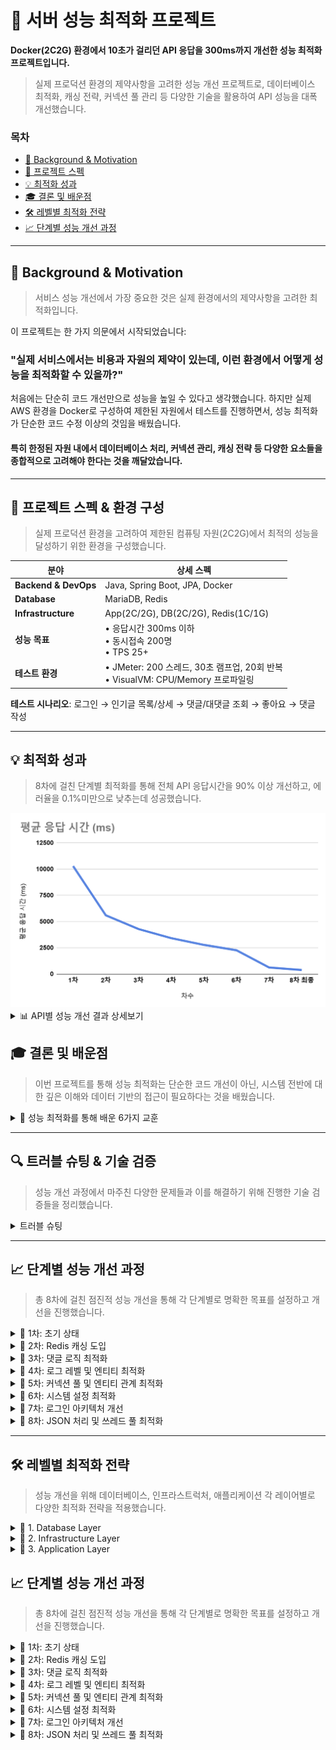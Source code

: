 # 🚀 서버 성능 최적화 프로젝트

**Docker(2C2G) 환경에서 10초가 걸리던 API 응답을 300ms까지 개선한 성능 최적화 프로젝트입니다.**

> 실제 프로덕션 환경의 제약사항을 고려한 성능 개선 프로젝트로, 데이터베이스 최적화, 캐싱 전략, 커넥션 풀 관리 등 다양한 기술을 활용하여 API 성능을 대폭 개선했습니다.

### 목차
- [💭 Background & Motivation](#-background--motivation)
- [🔧 프로젝트 스펙](#-프로젝트-스펙)
- [💡 최적화 성과](#-최적화-성과)
- [🎓 결론 및 배운점](#-결론-및-배운점)
- [🛠 레벨별 최적화 전략](#-레벨별-최적화-전략)
- [📈 단계별 성능 개선 과정](#-단계별-성능-개선-과정)

---

## 💭 Background & Motivation

> 서비스 성능 개선에서 가장 중요한 것은 실제 환경에서의 제약사항을 고려한 최적화입니다.

이 프로젝트는 한 가지 의문에서 시작되었습니다:

### "실제 서비스에서는 비용과 자원의 제약이 있는데, 이런 환경에서 어떻게 성능을 최적화할 수 있을까?"

처음에는 단순히 코드 개선만으로 성능을 높일 수 있다고 생각했습니다. 하지만 실제 AWS 환경을 Docker로 구성하여 제한된 자원에서 테스트를 진행하면서, 성능 최적화가 단순한 코드 수정 이상의 것임을 배웠습니다.

#### 특히 한정된 자원 내에서 데이터베이스 처리, 커넥션 관리, 캐싱 전략 등 다양한 요소들을 종합적으로 고려해야 한다는 것을 깨달았습니다.

---

## 🔧 프로젝트 스펙 & 환경 구성

> 실제 프로덕션 환경을 고려하여 제한된 컴퓨팅 자원(2C2G)에서 최적의 성능을 달성하기 위한 환경을 구성했습니다.

| 분야 | 상세 스펙 |
|------|-----------|
| **Backend & DevOps** | Java, Spring Boot, JPA, Docker |
| **Database** | MariaDB, Redis |
| **Infrastructure** | App(2C/2G), DB(2C/2G), Redis(1C/1G) |
| **성능 목표** | • 응답시간 300ms 이하<br>• 동시접속 200명<br>• TPS 25+ |
| **테스트 환경** | • JMeter: 200 스레드, 30초 램프업, 20회 반복<br>• VisualVM: CPU/Memory 프로파일링 |

**테스트 시나리오**: 로그인 → 인기글 목록/상세 → 댓글/대댓글 조회 → 좋아요 → 댓글 작성

---

## 💡 최적화 성과

> 8차에 걸친 단계별 최적화를 통해 전체 API 응답시간을 90% 이상 개선하고, 에러율을 0.1%미만으로 낮추는데 성공했습니다.

<img src="img.png" width="800" alt="성능 개선 그래프"/>

<details>
<summary>📊 API별 성능 개선 결과 상세보기</summary>

| API | 최적화 전 |  | 최적화 후 |  | 개선율 |
|-----|-----------|--|-----------|--|---------|
| | AVG(ms) | TPS | AVG(ms) | TPS | AVG |
| 로그인 | 15,817 | 2.53 | 1,509 | 27.19 | 90.5% |
| 인기 게시글 목록 | 23,691 | 2.53 | 136 | 27.26 | 99.4% |
| 게시글 조회 | 4,582 | 2.54 | 182 | 27.38 | 96.0% |
| 댓글 페이징 조회 | 3,334 | 2.56 | 208 | 27.42 | 93.8% |
| 대댓글 전체 조회 | 3,337 | 0.23 | 334 | 27.44 | 90.0% |
| 포스트 좋아요 | 3,364 | 1.30 | 205 | 13.73 | 93.9% |
| 포스트 좋아요 취소 | 2,653 | 0.65 | 310 | 6.87 | 88.3% |
| 루트 댓글 작성 | 3,241 | 0.39 | 168 | 4.12 | 94.8% |
| 대댓글 작성 | 3,337 | 0.23 | 317 | 2.48 | 90.5% |

</details>

## 🎓 결론 및 배운점

> 이번 프로젝트를 통해 성능 최적화는 단순한 코드 개선이 아닌, 시스템 전반에 대한 깊은 이해와 데이터 기반의 접근이 필요하다는 것을 배웠습니다.

<details>
<summary>📌 성능 최적화를 통해 배운 6가지 교훈</summary>

### 1. "추측하지 말고 측정하자"
- 모든 성능 이슈는 추측이 아닌 데이터로 접근
- VisualVM과 애플리케이션 로그를 통한 구체적인 수치 확인의 중요성
- 예상과 다른 병목 포인트들을 발견하며 깨달은 측정의 가치

### 2. 리소스 관리는 단순한 숫자가 아니다
- "더 많은 쓰레드 = 더 빠른 성능"이라는 오해
- 처음에는 1요청 당 1쓰레드로 설계했지만, 웨이팅 커넥션 증가로 인한 성능 저하 경험
- 결국 API 특성에 따른 분리가 중요함을 깨달음 (로그인 4개, 일반 API 50개)

### 3. CPU 바운드와 I/O 바운드의 차이
- 로그인 API의 극단적 성능 저하를 통해 CPU 바운드 작업의 특성 이해
- 컨텍스트 스위치 비용이 생각보다 크다는 것을 경험
- 결과적으로 로그인용 쓰레드 풀 분리로 전체 시스템 성능 개선

### 4. JPA N+1과의 싸움
- 처음에는 연관관계 매핑에만 신경썼지만, N+1이 성능의 가장 큰 발목
- Fetch Join으로 해결되는 것과 안되는 것(Collection)을 구분하는 법 학습
- batch_fetch_size 값 조정을 통해 한번에 가져오는 데이터 양 최적화

### 5. 계층형 쿼리와 CTE의 발견
- 대댓글 조회 시 재귀 호출로 인한 성능 저하 고민
- CTE를 통해 계층형 데이터를 효율적으로 조회하는 방법 학습
- 쿼리 한 번으로 전체 계층 데이터를 가져오는 즐거움

### 6. 전체를 보는 안목
- 단순히 코드 레벨의 최적화가 아닌, 시스템 전반을 이해하는 것의 중요성
- DB, WAS, Network 각 레이어별 병목 지점을 찾아내는 능력이 중요
- 하나의 개선이 다른 부분에 미치는 영향을 항상 고려해야 함
</details>

---

## 🔍 트러블 슈팅 & 기술 검증

> 성능 개선 과정에서 마주친 다양한 문제들과 이를 해결하기 위해 진행한 기술 검증들을 정리했습니다.



<details>
<summary>트러블 슈팅</summary>

[Comment 조회 성능 이슈 및 최적화.md](results%2FTroubleshooting%2FComment%20%C1%B6%C8%B8%20%BC%BA%B4%C9%20%C0%CC%BD%B4%20%B9%D7%20%C3%D6%C0%FB%C8%AD.md)

[Comment 조회 성능 이슈 및 최적화.md](results%2FTroubleshooting%2FComment%20%C1%B6%C8%B8%20%BC%BA%B4%C9%20%C0%CC%BD%B4%20%B9%D7%20%C3%D6%C0%FB%C8%AD.md)

[Comment 조회 성능 이슈 및 최적화.md](results%2FTroubleshooting%2FComment%20%C1%B6%C8%B8%20%BC%BA%B4%C9%20%C0%CC%BD%B4%20%B9%D7%20%C3%D6%C0%FB%C8%AD.md)

[Comment 조회 성능 이슈 및 최적화.md](results%2FTroubleshooting%2FComment%20%C1%B6%C8%B8%20%BC%BA%B4%C9%20%C0%CC%BD%B4%20%B9%D7%20%C3%D6%C0%FB%C8%AD.md)

[Comment 조회 성능 이슈 및 최적화.md](results%2FTroubleshooting%2FComment%20%C1%B6%C8%B8%20%BC%BA%B4%C9%20%C0%CC%BD%B4%20%B9%D7%20%C3%D6%C0%FB%C8%AD.md)

[Comment 조회 성능 이슈 및 최적화.md](results%2FTroubleshooting%2FComment%20%C1%B6%C8%B8%20%BC%BA%B4%C9%20%C0%CC%BD%B4%20%B9%D7%20%C3%D6%C0%FB%C8%AD.md)

[Comment 조회 성능 이슈 및 최적화.md](results%2FTroubleshooting%2FComment%20%C1%B6%C8%B8%20%BC%BA%B4%C9%20%C0%CC%BD%B4%20%B9%D7%20%C3%D6%C0%FB%C8%AD.md)

[Comment 조회 성능 이슈 및 최적화.md](results%2FTroubleshooting%2FComment%20%C1%B6%C8%B8%20%BC%BA%B4%C9%20%C0%CC%BD%B4%20%B9%D7%20%C3%D6%C0%FB%C8%AD.md)

[Comment 조회 성능 이슈 및 최적화.md](results%2FTroubleshooting%2FComment%20%C1%B6%C8%B8%20%BC%BA%B4%C9%20%C0%CC%BD%B4%20%B9%D7%20%C3%D6%C0%FB%C8%AD.md)


</details>

----

## 📈 단계별 성능 개선 과정

> 총 8차에 걸친 점진적 성능 개선을 통해 각 단계별로 명확한 목표를 설정하고 개선을 진행했습니다.

<details>
<summary>📌 1차: 초기 상태</summary>

- [📊 1차 테스트 결과](results/phase1/phase1-result.md)

**📌 분석한 문제점**
- 인기 게시글 조회 시 DB 부하 심각
- API 응답 시간 10초 이상 소요
- 에러율 79%로 매우 불안정

</details>

<details>
<summary>📌 2차: Redis 캐싱 도입</summary>

- [📊 2차 테스트 결과](results/phase2/phase2-result.md)

**주요 개선 사항**
- 인기 게시글 조회 쿼리를 Redis 캐시로 대체
- DB 부하 완화

**개선 효과**
- 로그인 응답시간: 15,817ms → 5,908ms (62.7% 개선)
- 인기 게시글: 23,691ms → 4,988ms (79% 개선)
- 에러율: 79% → 0% 안정화
- DB CPU 사용량: 200% → 90~140% 감소
</details>

<details>
<summary>📌 3차: 댓글 로직 최적화</summary>

- [📊 3차 테스트 결과](results/phase3/phase3-result.md)

**주요 개선 사항**
- fetch join, 배치 사이즈 설정으로 N+1 문제 해결
- CTE 도입으로 계층 구조 쿼리 최적화
- 불필요한 컬렉션 로딩 제거

**개선 효과**
- 로그인: 5,908ms → 4,161ms (29.6% 개선)
- 전체 API TPS 42% 상승
- DB CPU 사용률: 15~25%로 안정화
</details>

<details>
<summary>📌 4차: 로그 레벨 및 엔티티 최적화</summary>

- [📊 4차 테스트 결과](results/phase4/phase4-result.md)

**주요 개선 사항**
- 로그 레벨 DEBUG → INFO 조정
- BaseEntity에 equals/hashCode 재정의

**개선 효과**
- 로그인: 4,161ms → 3,627ms (12.8% 개선)
- 전체 API 12.8~22.8% 응답시간 개선
- TPS 12~15로 안정화
</details>

<details>
<summary>📌 5차: 커넥션 풀 및 엔티티 관계 최적화</summary>

- [📊 5차 테스트 결과](results/phase5/phase5-result.md)

**주요 개선 사항**
- HikariCP 커넥션 풀 최적화
- User-Role Lazy 로딩 전환
- Projection 적용으로 영속성 컨텍스트 부하 감소

**교훈**
- 커넥션 풀 무분별한 확장이 오히려 성능 저하 초래
- 더 많은 리소스가 항상 더 나은 성능을 의미하지 않음
</details>

<details>
<summary>📌 6차: 시스템 설정 최적화</summary>

- [📊 6차 테스트 결과](results/phase6/phase6-result.md)

**주요 개선 사항**
- 톰캣 쓰레드 수 조정 (200 → 100)
- HikariCP 최대 풀 사이즈 조정 (150 → 100)
- batch_fetch_size 증가 (100 → 1000)

**개선 효과**
- 전체 API TPS 70% 이상 증가
- 시스템 자원 사용 효율화
</details>

<details>
<summary>📌 7차: 로그인 아키텍처 개선</summary>

- [📊 7차 테스트 결과](results/phase7/phase7-result.md)

**주요 개선 사항**
- 로그인 전용 커넥터 및 쓰레드 풀 도입
- BCrypt 강도 조절 (10 → 8)
- JWT 토큰 생성 최적화

**개선 효과**
- 로그인: 5,565ms → 3,061ms (45% 개선)
- 로그인 TPS: 14.98 → 28.31 (89% 상승)
- 주요 API 74~90% 응답시간 개선
</details>

<details>
<summary>📌 8차: JSON 처리 및 쓰레드 풀 최적화</summary>

- [📊 8차 테스트 결과](results/phase8/phase8-result.md)

**주요 개선 사항**
- API 응답용/캐시용 DTO 분리
- 로그인 전용 쓰레드 풀 (4 threads) 도입
- 일반 API 쓰레드 풀 (50 threads) 최적화

**개선 효과**
- 로그인: 3,061ms → 1,509ms (50.7% 개선)
- 인기 게시글: 627ms → 182ms (71% 개선)
- 전체 처리량 27~28 TPS로 안정화
</details>

---
## 🛠 레벨별 최적화 전략

> 성능 개선을 위해 데이터베이스, 인프라스트럭처, 애플리케이션 각 레이어별로 다양한 최적화 전략을 적용했습니다.

<details>
<summary>📌 1. Database Layer</summary>

#### Query 최적화
- 실행 계획 분석 및 불필요한 조인/서브쿼리 제거
- 페치 조인 활용으로 N+1 문제 해결
- CTE(Common Table Expression) 도입으로 재귀 쿼리 최적화

#### Redis 캐싱 전략
- 인기 게시글 및 고부하 쿼리 캐싱
- API 응답용과 캐시용 DTO 분리로 효율적인 캐시 운영

#### 인덱스 최적화
- PostLike, Comment 엔티티에 복합 인덱스 추가
- User 엔티티 username 필드 인덱스 추가

#### Batch 처리 최적화
- Hibernate batch_fetch_size (1000)
- Projection 적용으로 영속성 컨텍스트 부하 감소
</details>

<details>
<summary>📌 2. Infrastructure Layer</summary>

#### Connection Pool 최적화
- HikariCP 설정 최적화
  - 최대 풀 사이즈 조정 (200 → 50)
  - 커넥션 타임아웃 설정 최적화
- 로그인 전용 커넥션 풀 분리로 부하 분산

#### Thread Pool 관리
- 로그인 전용 쓰레드 풀 (4 threads) 도입
- 일반 API 쓰레드 풀 (50 threads) 최적화

#### 시스템 설정
- 로그 레벨 조정 (DEBUG → INFO)으로 오버헤드 감소
- 프록시 객체 활용으로 불필요한 엔티티 조회 제거
</details>

<details>
<summary>📌 3. Application Layer</summary>

#### DTO 최적화
- API 응답용과 캐시용 DTO 분리
- Jackson 어노테이션 최적화로 직렬화/역직렬화 성능 개선

#### 인증 로직 개선
- BCrypt 강도 조절 (10 → 8)로 CPU 부하 감소
- JWT 토큰 생성 시 필요 데이터만 전달
- 로그인 전용 DTO 도입으로 불필요한 데이터 로딩 방지

#### JPA 최적화
- N+1 문제 해결을 위한 fetch join 적용
- User-Role 관계 Lazy 로딩 전환
- 엔티티 연관관계 최적화
</details>

## 📈 단계별 성능 개선 과정

> 총 8차에 걸친 점진적 성능 개선을 통해 각 단계별로 명확한 목표를 설정하고 개선을 진행했습니다.

<details>
<summary>📌 1차: 초기 상태</summary>

- [📊 1차 테스트 결과](results/phase1/phase1-result.md)

**📌 분석한 문제점**
- 인기 게시글 조회 시 DB 부하 심각
- API 응답 시간 10초 이상 소요
- 에러율 79%로 매우 불안정

</details>

<details>
<summary>📌 2차: Redis 캐싱 도입</summary>

- [📊 2차 테스트 결과](results/phase2/phase2-result.md)

**주요 개선 사항**
- 인기 게시글 조회 쿼리를 Redis 캐시로 대체
- DB 부하 완화

**개선 효과**
- 로그인 응답시간: 15,817ms → 5,908ms (62.7% 개선)
- 인기 게시글: 23,691ms → 4,988ms (79% 개선)
- 에러율: 79% → 0% 안정화
- DB CPU 사용량: 200% → 90~140% 감소
</details>

<details>
<summary>📌 3차: 댓글 로직 최적화</summary>

- [📊 3차 테스트 결과](results/phase3/phase3-result.md)

**주요 개선 사항**
- fetch join, 배치 사이즈 설정으로 N+1 문제 해결
- CTE 도입으로 계층 구조 쿼리 최적화
- 불필요한 컬렉션 로딩 제거

**개선 효과**
- 로그인: 5,908ms → 4,161ms (29.6% 개선)
- 전체 API TPS 42% 상승
- DB CPU 사용률: 15~25%로 안정화
</details>

<details>
<summary>📌 4차: 로그 레벨 및 엔티티 최적화</summary>

- [📊 4차 테스트 결과](results/phase4/phase4-result.md)

**주요 개선 사항**
- 로그 레벨 DEBUG → INFO 조정
- BaseEntity에 equals/hashCode 재정의

**개선 효과**
- 로그인: 4,161ms → 3,627ms (12.8% 개선)
- 전체 API 12.8~22.8% 응답시간 개선
- TPS 12~15로 안정화
</details>

<details>
<summary>📌 5차: 커넥션 풀 및 엔티티 관계 최적화</summary>

- [📊 5차 테스트 결과](results/phase5/phase5-result.md)

**주요 개선 사항**
- HikariCP 커넥션 풀 최적화
- User-Role Lazy 로딩 전환
- Projection 적용으로 영속성 컨텍스트 부하 감소

**교훈**
- 커넥션 풀 무분별한 확장이 오히려 성능 저하 초래
- 더 많은 리소스가 항상 더 나은 성능을 의미하지 않음
</details>

<details>
<summary>📌 6차: 시스템 설정 최적화</summary>

- [📊 6차 테스트 결과](results/phase6/phase6-result.md)

**주요 개선 사항**
- 톰캣 쓰레드 수 조정 (200 → 100)
- HikariCP 최대 풀 사이즈 조정 (150 → 100)
- batch_fetch_size 증가 (100 → 1000)

**개선 효과**
- 전체 API TPS 70% 이상 증가
- 시스템 자원 사용 효율화
</details>

<details>
<summary>📌 7차: 로그인 아키텍처 개선</summary>

- [📊 7차 테스트 결과](results/phase7/phase7-result.md)

**주요 개선 사항**
- 로그인 전용 커넥터 및 쓰레드 풀 도입
- BCrypt 강도 조절 (10 → 8)
- JWT 토큰 생성 최적화

**개선 효과**
- 로그인: 5,565ms → 3,061ms (45% 개선)
- 로그인 TPS: 14.98 → 28.31 (89% 상승)
- 주요 API 74~90% 응답시간 개선
</details>

<details>
<summary>📌 8차: JSON 처리 및 쓰레드 풀 최적화</summary>

- [📊 8차 테스트 결과](results/phase8/phase8-result.md)

**주요 개선 사항**
- API 응답용/캐시용 DTO 분리
- 로그인 전용 쓰레드 풀 (4 threads) 도입
- 일반 API 쓰레드 풀 (50 threads) 최적화

**개선 효과**
- 로그인: 3,061ms → 1,509ms (50.7% 개선)
- 인기 게시글: 627ms → 182ms (71% 개선)
- 전체 처리량 27~28 TPS로 안정화
</details>